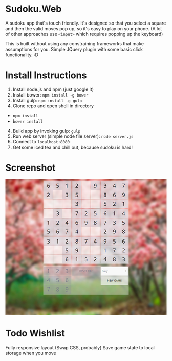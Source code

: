 Sudoku.Web
==========

A sudoku app that's touch friendly. It's designed so that you select a square and then the valid moves pop up, so it's easy to play on your phone. (A lot of other approaches use `<input>` which requires popping up the keyboard)

This is built without using any constraining frameworks that make assumptions for you. Simple JQuery plugin with some basic click functionality. :D

Install Instructions
===============

1. Install node.js and npm (just google it)
2. Install bower: `npm install -g bower`
2. Install gulp: `npm install -g gulp`
3. Clone repo and open shell in directory
  * `npm install`
  * `bower install`
4. Build app by invoking gulp: `gulp`
5. Run web server (simple node file server): `node server.js`
6. Connect to `localhost:8080`
7. Get some iced tea and chill out, because sudoku is hard!

Screenshot
==========
![Alt text](/sudokuscreenshot.png?raw=true "Screenshot")

Todo Wishlist
===============
Fully responsive layout (Swap CSS, probably)
Save game state to local storage when you move
